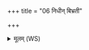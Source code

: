+++
title = "06 निधीन् बिभ्रती"

+++
<details><summary>मूलम् (WS)</summary>

निधीन् बिभ्रती बहुधा गुहा वसु मणिx हिरण्यं पृथिवी ददातु नः।  
वसूनि नो वसुदा रासमाना देवी दधातु सुमनस्यमाना ॥ ११ ॥
</details>